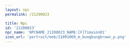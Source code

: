 ```yaml
---
layout: npc
permalink: /21200023

title: Npc
id: '21200023'
npc_name: 'NPCNAME_21200023_NAME:[F]Timaion01'
icon_url: 'portrait/mob/21091069_m_bungbungbrown_p.png'
---
```

